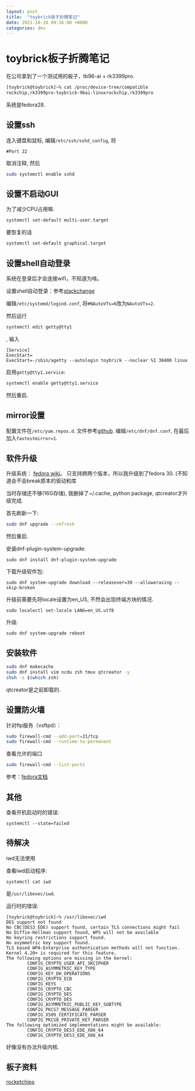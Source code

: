 ```yaml
---
layout: post
title:  "toybrick板子折腾笔记"
date: 2021-10-28 09:16:00 +0800
categories: dev
---
```


# toybrick板子折腾笔记

在公司拿到了一个测试用的板子，tb96-ai + rk3399pro.

```bash
[toybrick@toybrick]~% cat /proc/device-tree/compatible
rockchip,rk3399pro-toybrick-96ai-linuxrockchip,rk3399pro
```

系统是fedora28.

## 设置ssh
连入键盘和鼠标, 编辑`/etc/ssh/sshd_config`, 将

```sshd_config
#Port 22
```

取消注释, 然后
```bash
sudo systemctl enable sshd
```

## 设置不启动GUI

为了减少CPU占用嘛.

```sh
systemctl set-default multi-user.target
```

要恢复的话

```sh
systemctl set-default graphical.target
```


## 设置shell自动登录

系统在登录后才会连接wifi，不知道为啥。

设置shell自动登录：参考[stackchange](https://unix.stackexchange.com/questions/401759/automatically-login-on-debian-9-2-1-command-line)

编辑`/etc/systemd/logind.conf`, 将`#NAutoVTs=6`改为`NAutoVTs=2`.

然后运行

```bash
systemctl edit getty@tty1
```

, 输入

```systemd_unit_file
[Service]
ExecStart=
ExecStart=-/sbin/agetty --autologin toybrick --noclear %I 38400 linux
```

启用`getty@tty1.service`:

```bash
systemctl enable getty@tty1.service
```

然后重启.

## mirror设置

配置文件在`/etc/yum.repos.d`. 文件参考[github](https://github.com/soda92/fedora-repo-config).
编辑`/etc/dnf/dnf.conf`, 在最后加入`fastestmirror=1`.

## 软件升级

升级系统： [fedora wiki](https://docs.fedoraproject.org/en-US/quick-docs/dnf-system-upgrade/)。
只支持跨两个版本，所以我升级到了fedora 30.  (不知道会不会break原本的驱动和库

当时存储还不够(16G存储), 我删掉了~/.cache, python package, qtcreator才升级完成.

首先刷新一下:
```sh
sudo dnf upgrade --refresh
```
然后重启.

安装dnf-plugin-system-upgrade:
```
sudo dnf install dnf-plugin-system-upgrade
```

下载升级软件包:
```
sudo dnf system-upgrade download --releasever=30 --allowerasing --skip-broken
```

升级前需要先将locale设置为en_US, 不然会出现终端方块的情况.
```
sudo localectl set-locale LANG=en_US.utf8
```

升级:
```
sudo dnf system-upgrade reboot
```

## 安装软件

```bash
sudo dnf makecache
sudo dnf install vim ncdu zsh tmux qtcreator -y
chsh -s $(which zsh)
```

qtcreator是之前卸载的.

## 设置防火墙

针对ftp服务（vsftpd）：

```sh
sudo firewall-cmd --add-port=21/tcp
sudo firewall-cmd --runtime-to-permanent
```

查看允许的端口

```sh
sudo firewall-cmd --list-ports
```

参考：[fedora文档](https://docs.fedoraproject.org/en-US/quick-docs/firewalld/)

## 其他

查看开机启动时的错误:

```
systemctl --state=failed
```

## 待解决

iwd无法使用

查看iwd启动程序:
```
systemctl cat iwd
```

是`/usr/libexec/iwd`.

运行时的错误:

```
[toybrick@toybrick]~% /usr/libexec/iwd
DES support not found
No CBC(DES3_EDE) support found, certain TLS connections might fail
No Diffie-Hellman support found, WPS will not be available
No keyring restrictions support found.
No asymmetric key support found.
TLS based WPA-Enterprise authentication methods will not function.
Kernel 4.20+ is required for this feature.
The following options are missing in the kernel:
        CONFIG_CRYPTO_USER_API_SKCIPHER
        CONFIG_ASYMMETRIC_KEY_TYPE
        CONFIG_KEY_DH_OPERATIONS
        CONFIG_CRYPTO_ECB
        CONFIG_KEYS
        CONFIG_CRYPTO_CBC
        CONFIG_CRYPTO_DES
        CONFIG_CRYPTO_DES
        CONFIG_ASYMMETRIC_PUBLIC_KEY_SUBTYPE
        CONFIG_PKCS7_MESSAGE_PARSER
        CONFIG_X509_CERTIFICATE_PARSER
        CONFIG_PKCS8_PRIVATE_KEY_PARSER
The following optimized implementations might be available:
        CONFIG_CRYPTO_DES3_EDE_X86_64
        CONFIG_CRYPTO_DES3_EDE_X86_64
```

好像没有办法升级内核.

## 板子资料

[rocketchips](https://t.rock-chips.com/wiki.php)
